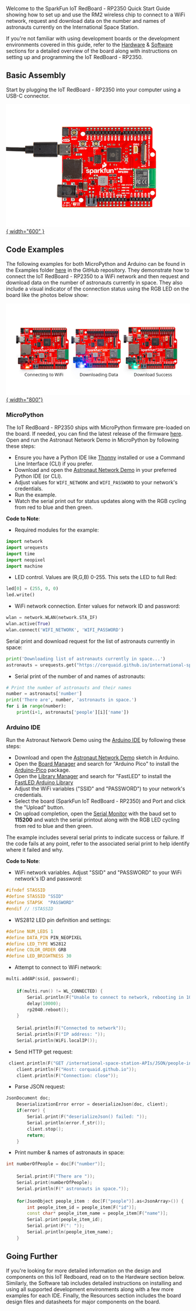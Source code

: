 Welcome to the SparkFun IoT RedBoard - RP2350 Quick Start Guide showing how to set up and use the RM2 wireless chip to connect to a WiFi network, request and download data on the number and names of astronauts currently on the International Space Station. 

If you're not familiar with using development boards or the development environments covered in this guide, refer to the [Hardware](./hardware_overview.md) & [Software](./uf2.md) sections for a detailed overview of the board along with instructions on setting up and programming the IoT RedBoard - RP2350.

## Basic Assembly

Start by plugging the IoT RedBoard - RP2350 into your computer using a USB-C connector. 

[![Photo showing RedBoard IoT - RP2350 connected over USB-C](./assets/img/SparkFun_IoT_RedBoard-Assembly.jpg){ width="600" }](./assets/img/SparkFun_IoT_RedBoard-Assembly.jpg "Click to enlarge")

## Code Examples

The following examples for both MicroPython and Arduino can be found in the Examples folder [here](https://github.com/sparkfun/SparkFun_IoT_RedBoard-RP2350/tree/main/Examples) in the GitHub repository. They demonstrate how to connect the IoT RedBoard - RP2350 to a WiFi network and then request and download data on the number of astronauts currently in space. They also include a visual indicator of the connection status using the RGB LED on the board like the photos below show:

[![Photo showing RGB LED indications during WiFi test.](./assets/img/SparkFun_IoT_RedBoard-WiFi_Test.jpg){ width="800"}](./assets/img/SparkFun_IoT_RedBoard-WiFi_Test.jpg)

### MicroPython

The IoT RedBoard - RP2350 ships with MicroPython firmware pre-loaded on the board. If needed, you can find the latest release of the firmware [here](https://github.com/sparkfun/micropython/releases). Open and run the Astronaut Network Demo in MicroPython by following these steps:

* Ensure you have a Python IDE like [Thonny](https://thonny.org/) installed or use a Command Line Interface (CLI) if you prefer.
* Download and open the [Astronaut Network Demo](https://github.com/sparkfun/SparkFun_IoT_RedBoard-RP2350/blob/main/Examples/Astronaut_Network_Demo_mpy/Astronaut_Network_Demo_mpy.py) in your preferred Python IDE (or CLI).
* Adjust values for `WIFI_NETWORK` and `WIFI_PASSWORD` to your network's credentials.
* Run the example.
* Watch the serial print out for status updates along with the RGB cycling from red to blue and then green.

**Code to Note**:

* Required modules for the example:
``` py
import network
import urequests
import time
import neopixel
import machine
```

* LED control. Values are (R,G,B) 0-255. This sets the LED to full Red:
``` py
led[0] = (255, 0, 0)
led.write()
```

* WiFi network connection. Enter values for network ID and password:
```py
wlan = network.WLAN(network.STA_IF)
wlan.active(True)
wlan.connect('WIFI_NETWORK', 'WIFI_PASSWORD')
```
Serial print and download request for the list of astronauts currently in space: 
```py
print('Downloading list of astronauts currently in space...')
astronauts = urequests.get("https://corquaid.github.io/international-space-station-APIs/JSON/people-in-space.json").json()
```

* Serial print of the number of and names of astronauts:
```py
# Print the number of astronauts and their names
number = astronauts['number']
print('There are', number, 'astronauts in space.')
for i in range(number):
    print(i+1, astronauts['people'][i]['name'])
```

### Arduino IDE

Run the Astronaut Network Demo using the [Arduino IDE](https://www.arduino.cc/en/software) by following these steps:

* Download and open the [Astronaut Network Demo](https://github.com/sparkfun/SparkFun_IoT_RedBoard-RP2350/blob/main/Examples/Astronaut_Network_Demo/Astronaut_Network_Demo.ino) sketch in Arduino.
* Open the [Board Manager](https://docs.arduino.cc/software/ide-v2/tutorials/ide-v2-board-manager/) and search for "Arduino Pico" to install the [Arduino-Pico](https://github.com/earlephilhower/arduino-pico) package.
* Open the [Library Manager](https://docs.arduino.cc/software/ide-v2/tutorials/ide-v2-installing-a-library/) and search for "FastLED" to install the [FastLED Arduino Library](https://github.com/FastLED/FastLED)
* Adjust the WiFi variables ("SSID" and "PASSWORD") to your network's credentials.
* Select the board (SparkFun IoT RedBoard - RP2350) and Port and click the "Upload" button.
* On upload completion, open the [Serial Monitor](https://docs.arduino.cc/software/ide-v2/tutorials/ide-v2-serial-monitor/) with the baud set to **115200** and watch the serial printout along with the RGB LED cycling from red to blue and then green.

The example includes several serial prints to indicate success or failure. If the code fails at any point, refer to the associated serial print to help identify where it failed and why.

**Code to Note**:

* WiFi network variables. Adjust "SSID" and "PASSWORD" to your WiFi network's ID and password:
```c++
#ifndef STASSID
#define STASSID "SSID"
#define STAPSK  "PASSWORD"
#endif // !STASSID
```

* WS2812 LED pin definition and settings:
```c++
#define NUM_LEDS 1
#define DATA_PIN PIN_NEOPIXEL
#define LED_TYPE WS2812
#define COLOR_ORDER GRB
#define LED_BRIGHTNESS 30
```

* Attempt to connect to WiFi network:
```c++
multi.addAP(ssid, password);

    if(multi.run() != WL_CONNECTED) {
        Serial.println(F("Unable to connect to network, rebooting in 10 seconds..."));
        delay(10000);
        rp2040.reboot();
    }

    Serial.println(F("Connected to network"));
    Serial.println(F("IP address: "));
    Serial.println(WiFi.localIP());
```

* Send HTTP get request:
```c++
 client.println(F("GET /international-space-station-APIs/JSON/people-in-space.json HTTP/1.0"));
    client.println(F("Host: corquaid.github.io"));
    client.println(F("Connection: close"));
```

* Parse JSON request:
```c++
JsonDocument doc;
    DeserializationError error = deserializeJson(doc, client);
    if(error) {
        Serial.print(F("deserializeJson() failed: "));
        Serial.println(error.f_str());
        client.stop();
        return;
    }
```

* Print number & names of astronauts in space:
```c++
int numberOfPeople = doc[F("number")];

    Serial.print(F("There are "));
    Serial.print(numberOfPeople);
    Serial.println(F(" astronauts in space."));

    for(JsonObject people_item : doc[F("people")].as<JsonArray>()) {
        int people_item_id = people_item[F("id")];
        const char* people_item_name = people_item[F("name")];
        Serial.print(people_item_id);
        Serial.print(F(": "));
        Serial.println(people_item_name);
    }
```

## Going Further

If you're looking for more detailed information on the design and components on this IoT Redboard, read on to the Hardware section below. Similarly, the Software tab includes detailed instructions on installing and using all supported development environments along with a few more examples for each IDE. Finally, the Resources section includes the board design files and datasheets for major components on the board.
